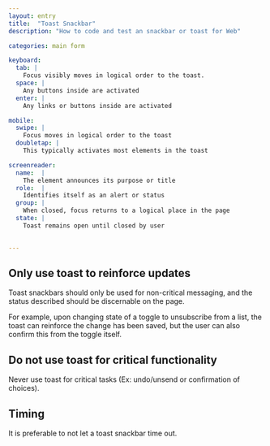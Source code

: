 ```yaml
---
layout: entry
title:  "Toast Snackbar"
description: "How to code and test an snackbar or toast for Web"

categories: main form

keyboard:
  tab: |
    Focus visibly moves in logical order to the toast.
  space: |
    Any buttons inside are activated
  enter: |
    Any links or buttons inside are activated

mobile:
  swipe: |
    Focus moves in logical order to the toast
  doubletap: |
    This typically activates most elements in the toast

screenreader:
  name:  |
    The element announces its purpose or title
  role:  |
    Identifies itself as an alert or status
  group: |
    When closed, focus returns to a logical place in the page
  state: |
    Toast remains open until closed by user
        

---
```


## Only use toast to reinforce updates

Toast snackbars should only be used for non-critical messaging, and the status described should be discernable on the page.

For example, upon changing state of a toggle to unsubscribe from a list, the toast can reinforce the change has been saved, but the user can also confirm this from the toggle itself.

## Do not use toast for critical functionality

Never use toast for critical tasks (Ex: undo/unsend or confirmation of choices).

## Timing

It is preferable to not let a toast snackbar time out. 
